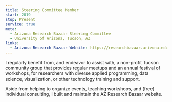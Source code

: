 ```yaml
---
title: Steering Committee Member
start: 2019
stop: Present
service: true
meta:
  - Arizona Research Bazaar Steering Committee
  - University of Arizona, Tucson, AZ
links:
  - Arizona Research Bazaar Website: https://researchbazaar.arizona.edu
---
```


I regularly benefit from, and endeavor to assist with, a non-profit Tucson community group that provides regular meetups and an annual festival of workshops, for researchers with diverse applied programming, data science, visualization, or other technology training and support.

Aside from helping to organize events, teaching workshops, and (free) individual consulting, I built and maintain the AZ Research Bazaar website.
